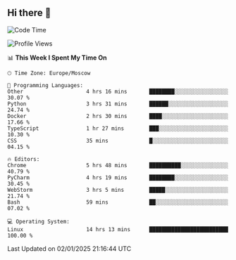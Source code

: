 ## Hi there 👋
<!--START_SECTION:waka-->
![Code Time](http://img.shields.io/badge/Code%20Time-4%2C618%20hrs%2049%20mins-blue)

![Profile Views](http://img.shields.io/badge/Profile%20Views-16-blue)

📊 **This Week I Spent My Time On** 

```text
🕑︎ Time Zone: Europe/Moscow

💬 Programming Languages: 
Other                    4 hrs 16 mins       ████████░░░░░░░░░░░░░░░░░   30.07 % 
Python                   3 hrs 31 mins       ██████░░░░░░░░░░░░░░░░░░░   24.74 % 
Docker                   2 hrs 30 mins       ████░░░░░░░░░░░░░░░░░░░░░   17.66 % 
TypeScript               1 hr 27 mins        ███░░░░░░░░░░░░░░░░░░░░░░   10.30 % 
CSS                      35 mins             █░░░░░░░░░░░░░░░░░░░░░░░░   04.15 % 

🔥 Editors: 
Chrome                   5 hrs 48 mins       ██████████░░░░░░░░░░░░░░░   40.79 % 
PyCharm                  4 hrs 19 mins       ████████░░░░░░░░░░░░░░░░░   30.45 % 
WebStorm                 3 hrs 5 mins        █████░░░░░░░░░░░░░░░░░░░░   21.74 % 
Bash                     59 mins             ██░░░░░░░░░░░░░░░░░░░░░░░   07.02 % 

💻 Operating System: 
Linux                    14 hrs 13 mins      █████████████████████████   100.00 % 
```


 Last Updated on 02/01/2025 21:16:44 UTC
<!--END_SECTION:waka-->
<!--
**w3ll1ngt/w3ll1ngt** is a ✨ _special_ ✨ repository because its `README.md` (this file) appears on your GitHub profile.

Here are some ideas to get you started:

- 🔭 I’m currently working on ...
- 🌱 I’m currently learning ...
- 👯 I’m looking to collaborate on ...
- 🤔 I’m looking for help with ...
- 💬 Ask me about ...
- 📫 How to reach me: ...
- 😄 Pronouns: ...
- ⚡ Fun fact: ...
-->
